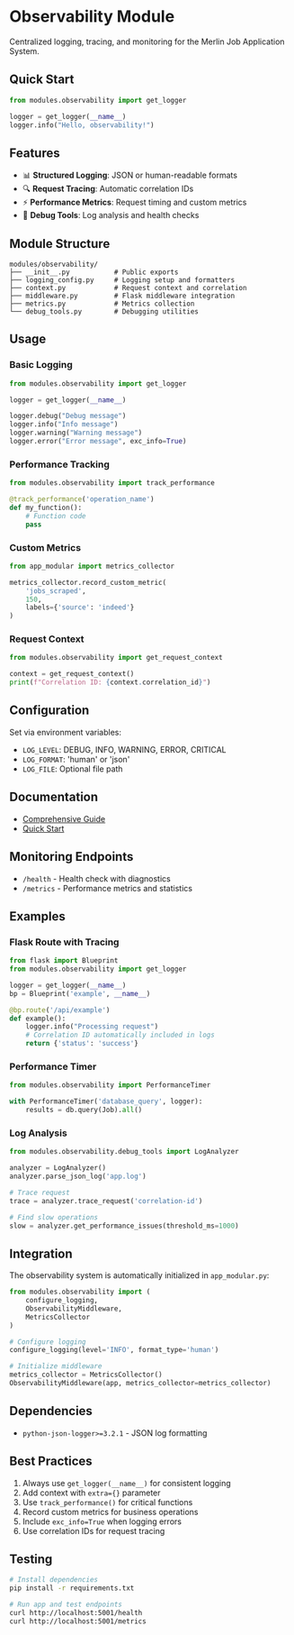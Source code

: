 # Observability Module

Centralized logging, tracing, and monitoring for the Merlin Job Application System.

## Quick Start

```python
from modules.observability import get_logger

logger = get_logger(__name__)
logger.info("Hello, observability!")
```

## Features

- 📊 **Structured Logging**: JSON or human-readable formats
- 🔍 **Request Tracing**: Automatic correlation IDs
- ⚡ **Performance Metrics**: Request timing and custom metrics
- 🐛 **Debug Tools**: Log analysis and health checks

## Module Structure

```
modules/observability/
├── __init__.py           # Public exports
├── logging_config.py     # Logging setup and formatters
├── context.py            # Request context and correlation
├── middleware.py         # Flask middleware integration
├── metrics.py            # Metrics collection
└── debug_tools.py        # Debugging utilities
```

## Usage

### Basic Logging

```python
from modules.observability import get_logger

logger = get_logger(__name__)

logger.debug("Debug message")
logger.info("Info message")
logger.warning("Warning message")
logger.error("Error message", exc_info=True)
```

### Performance Tracking

```python
from modules.observability import track_performance

@track_performance('operation_name')
def my_function():
    # Function code
    pass
```

### Custom Metrics

```python
from app_modular import metrics_collector

metrics_collector.record_custom_metric(
    'jobs_scraped',
    150,
    labels={'source': 'indeed'}
)
```

### Request Context

```python
from modules.observability import get_request_context

context = get_request_context()
print(f"Correlation ID: {context.correlation_id}")
```

## Configuration

Set via environment variables:

- `LOG_LEVEL`: DEBUG, INFO, WARNING, ERROR, CRITICAL
- `LOG_FORMAT`: 'human' or 'json'
- `LOG_FILE`: Optional file path

## Documentation

- [Comprehensive Guide](../../docs/observability/OBSERVABILITY_GUIDE.md)
- [Quick Start](../../docs/observability/QUICK_START.md)

## Monitoring Endpoints

- `/health` - Health check with diagnostics
- `/metrics` - Performance metrics and statistics

## Examples

### Flask Route with Tracing

```python
from flask import Blueprint
from modules.observability import get_logger

logger = get_logger(__name__)
bp = Blueprint('example', __name__)

@bp.route('/api/example')
def example():
    logger.info("Processing request")
    # Correlation ID automatically included in logs
    return {'status': 'success'}
```

### Performance Timer

```python
from modules.observability import PerformanceTimer

with PerformanceTimer('database_query', logger):
    results = db.query(Job).all()
```

### Log Analysis

```python
from modules.observability.debug_tools import LogAnalyzer

analyzer = LogAnalyzer()
analyzer.parse_json_log('app.log')

# Trace request
trace = analyzer.trace_request('correlation-id')

# Find slow operations
slow = analyzer.get_performance_issues(threshold_ms=1000)
```

## Integration

The observability system is automatically initialized in `app_modular.py`:

```python
from modules.observability import (
    configure_logging,
    ObservabilityMiddleware,
    MetricsCollector
)

# Configure logging
configure_logging(level='INFO', format_type='human')

# Initialize middleware
metrics_collector = MetricsCollector()
ObservabilityMiddleware(app, metrics_collector=metrics_collector)
```

## Dependencies

- `python-json-logger>=3.2.1` - JSON log formatting

## Best Practices

1. Always use `get_logger(__name__)` for consistent logging
2. Add context with `extra={}` parameter
3. Use `track_performance()` for critical functions
4. Record custom metrics for business operations
5. Include `exc_info=True` when logging errors
6. Use correlation IDs for request tracing

## Testing

```bash
# Install dependencies
pip install -r requirements.txt

# Run app and test endpoints
curl http://localhost:5001/health
curl http://localhost:5001/metrics
```
